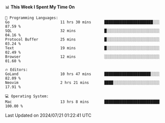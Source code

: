 <!--START_SECTION:waka-->
📊 **This Week I Spent My Time On** 

```text
💬 Programming Languages: 
Go                       11 hrs 30 mins      ██████████████████████░░░   87.59 % 
SQL                      32 mins             █░░░░░░░░░░░░░░░░░░░░░░░░   04.16 % 
Protocol Buffer          25 mins             █░░░░░░░░░░░░░░░░░░░░░░░░   03.24 % 
Text                     19 mins             █░░░░░░░░░░░░░░░░░░░░░░░░   02.49 % 
Browser                  12 mins             ░░░░░░░░░░░░░░░░░░░░░░░░░   01.60 % 

🔥 Editors: 
GoLand                   10 hrs 47 mins      █████████████████████░░░░   82.09 % 
Neovim                   2 hrs 21 mins       ████░░░░░░░░░░░░░░░░░░░░░   17.91 % 

💻 Operating System: 
Mac                      13 hrs 8 mins       █████████████████████████   100.00 % 
```


 Last Updated on 2024/07/21 01:22:41 UTC
<!--END_SECTION:waka-->
